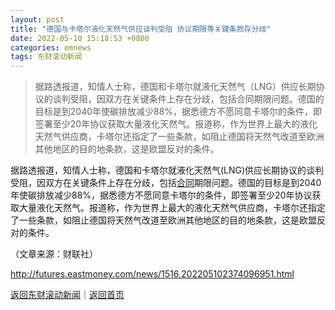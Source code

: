 ```yaml
---
layout: post
title: "德国与卡塔尔液化天然气供应谈判受阻 协议期限等关键条款存分歧"
date: 2022-05-10 15:18:53 +0800
categories: emnews
tags: 东财滚动新闻
---
```

> 据路透报道，知情人士称，德国和卡塔尔就液化天然气（LNG）供应长期协议的谈判受阻，因双方在关键条件上存在分歧，包括合同期限问题。德国的目标是到2040年使碳排放减少88%，据悉德方不愿同意卡塔尔的条件，即签署至少20年协议获取大量液化天然气。报道称，作为世界上最大的液化天然气供应商，卡塔尔还指定了一些条款，如阻止德国将天然气改道至欧洲其他地区的目的地条款，这是欧盟反对的条件。

<p>据路透报道，知情人士称，德国和卡塔尔就液化天然气(LNG)供应长期协议的谈判受阻，因双方在关键条件上存在分歧，包括<span id="Info.3300"><a href="http://data.eastmoney.com/zdht/" class="infokey">合同</a></span>期限问题。德国的目标是到2040年使碳排放减少88%，据悉德方不愿同意卡塔尔的条件，即签署至少20年协议获取大量液化天然气。报道称，作为世界上最大的液化天然气供应商，卡塔尔还指定了一些条款，如阻止德国将天然气改道至欧洲其他地区的目的地条款，这是欧盟反对的条件。</p><p class="em_media">（文章来源：财联社）</p>

<http://futures.eastmoney.com/news/1516,202205102374096951.html>

[返回东财滚动新闻](//finews.withounder.com/emnews/)｜[返回首页](//finews.withounder.com/)
